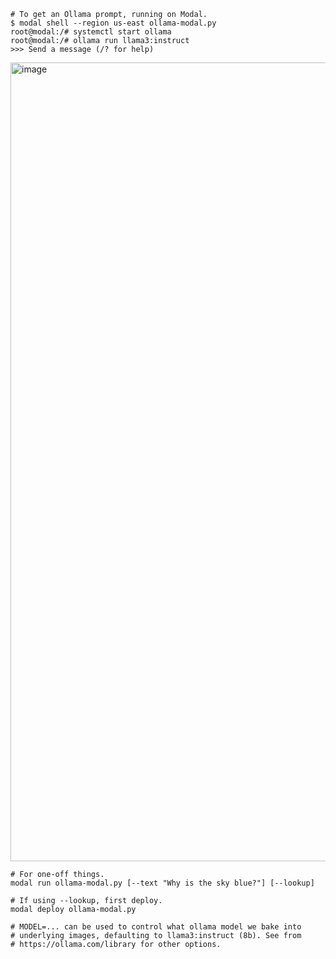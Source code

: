     
    # To get an Ollama prompt, running on Modal.
    $ modal shell --region us-east ollama-modal.py
    root@modal:/# systemctl start ollama
    root@modal:/# ollama run llama3:instruct
    >>> Send a message (/? for help)

<img width="1278" alt="image" src="https://github.com/irfansharif/ollama-modal/assets/10536690/197a1aa4-36f8-47b4-9efc-76bffe03896a">

    # For one-off things.
    modal run ollama-modal.py [--text "Why is the sky blue?"] [--lookup]

    # If using --lookup, first deploy.
    modal deploy ollama-modal.py

    # MODEL=... can be used to control what ollama model we bake into
    # underlying images, defaulting to llama3:instruct (8b). See from
    # https://ollama.com/library for other options.
